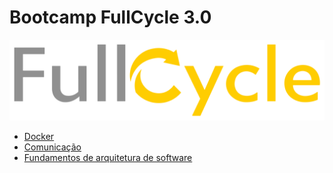 # Bootcamp FullCycle 3.0

![Bootcamp FullCycle 3.0](./assets/fullcycle.png)

- [Docker](./Docker/)
- [Comunicação](./Comunica%C3%A7%C3%A3o/)
- [Fundamentos de arquitetura de software](./Fundamentos%20de%20Arquitetura%20de%20Software/)
